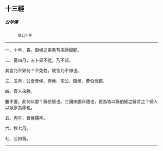 

## 十三經

##### 公羊傳
　　　`成公十年`

* * *

一、十年，春，衞侯之弟黑背率師侵鄭。

二、夏四月，五卜郊不從，乃不郊。

其言乃不郊何？不免牲，故言乃不郊也。

三、五月，公會晉侯、齊侯、宋公、衞侯、曹伯伐鄭。

四、齊人來媵。

媵不書，此何以書？錄伯姬也。三國來媵非禮也，曷為皆以錄伯姬之辭言之？婦人以眾多為侈也。

五、丙午，晉侯獳卒。

六、秋七月。

七、公如晉。

* * *

